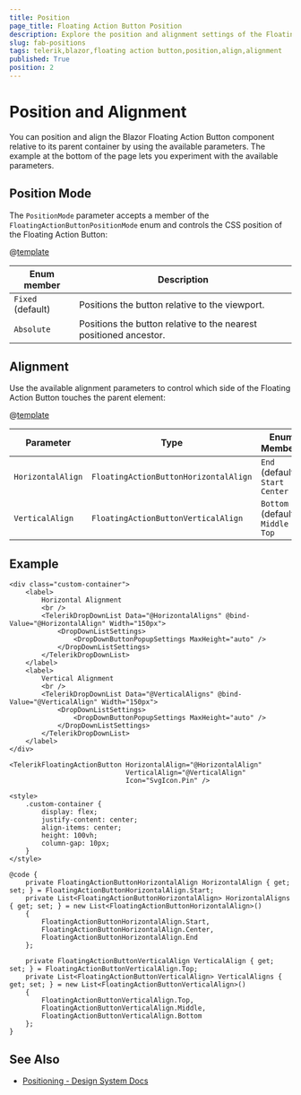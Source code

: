 ```yaml
---
title: Position
page_title: Floating Action Button Position
description: Explore the position and alignment settings of the Floating Action Button for Blazor.
slug: fab-positions
tags: telerik,blazor,floating action button,position,align,alignment
published: True
position: 2
---
```


# Position and Alignment

You can position and align the Blazor Floating Action Button component relative to its parent container by using the available parameters. The example at the bottom of the page lets you experiment with the available parameters.

## Position Mode

The `PositionMode` parameter accepts a member of the `FloatingActionButtonPositionMode` enum and controls the CSS position of the Floating Action Button:

@[template](/_contentTemplates/common/parameters-table-styles.md#table-layout)

| Enum member | Description |
|---------------|--------|
| `Fixed` <br /> (default) | Positions the button relative to the viewport. |
| `Absolute` | Positions the button relative to the nearest positioned ancestor. |

## Alignment

Use the available alignment parameters to control which side of the Floating Action Button touches the parent element:

@[template](/_contentTemplates/common/parameters-table-styles.md#table-layout)

| Parameter | Type | Enum Members |
| ----------- | ----------- | ----------- |
| `HorizontalAlign` | `FloatingActionButtonHorizontalAlign` | `End` (default) <br /> `Start` <br /> `Center` |
| `VerticalAlign` | `FloatingActionButtonVerticalAlign` | `Bottom` (default) <br /> `Middle` <br /> `Top` |

## Example

````RAZOR
<div class="custom-container">
    <label>
        Horizontal Alignment
        <br />
        <TelerikDropDownList Data="@HorizontalAligns" @bind-Value="@HorizontalAlign" Width="150px">
            <DropDownListSettings>
                <DropDownButtonPopupSettings MaxHeight="auto" />
            </DropDownListSettings>
        </TelerikDropDownList>
    </label>
    <label>
        Vertical Alignment
        <br />
        <TelerikDropDownList Data="@VerticalAligns" @bind-Value="@VerticalAlign" Width="150px">
            <DropDownListSettings>
                <DropDownButtonPopupSettings MaxHeight="auto" />
            </DropDownListSettings>
        </TelerikDropDownList>
    </label>
</div>

<TelerikFloatingActionButton HorizontalAlign="@HorizontalAlign"
                             VerticalAlign="@VerticalAlign"
                             Icon="SvgIcon.Pin" />

<style>
    .custom-container {
        display: flex;
        justify-content: center;
        align-items: center;
        height: 100vh;
        column-gap: 10px;
    }
</style>

@code {
    private FloatingActionButtonHorizontalAlign HorizontalAlign { get; set; } = FloatingActionButtonHorizontalAlign.Start;
    private List<FloatingActionButtonHorizontalAlign> HorizontalAligns { get; set; } = new List<FloatingActionButtonHorizontalAlign>()
    {
        FloatingActionButtonHorizontalAlign.Start,
        FloatingActionButtonHorizontalAlign.Center,
        FloatingActionButtonHorizontalAlign.End
    };

    private FloatingActionButtonVerticalAlign VerticalAlign { get; set; } = FloatingActionButtonVerticalAlign.Top;
    private List<FloatingActionButtonVerticalAlign> VerticalAligns { get; set; } = new List<FloatingActionButtonVerticalAlign>()
    {
        FloatingActionButtonVerticalAlign.Top,
        FloatingActionButtonVerticalAlign.Middle,
        FloatingActionButtonVerticalAlign.Bottom
    };
}
````

## See Also

* [Positioning - Design System Docs](https://www.telerik.com/design-system/docs/components/floatingactionbutton/#positioning)